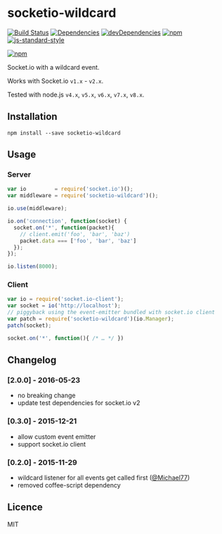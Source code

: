socketio-wildcard
=================

[![Build Status](https://img.shields.io/travis/hden/socketio-wildcard.svg)](https://travis-ci.org/hden/socketio-wildcard)
[![Dependencies](https://img.shields.io/david/hden/socketio-wildcard.svg)](https://david-dm.org/hden/socketio-wildcard)
[![devDependencies](https://img.shields.io/david/dev/hden/socketio-wildcard.svg)](https://david-dm.org/hden/socketio-wildcard#info=devDependencies)
[![npm](https://img.shields.io/npm/dm/socketio-wildcard.svg)](https://www.npmjs.com/package/socketio-wildcard)
[![js-standard-style](https://img.shields.io/badge/code%20style-standard-brightgreen.svg)](http://standardjs.com/)

[![npm](https://nodei.co/npm-dl/socketio-wildcard.png?height=3)](https://nodei.co/npm/socketio-wildcard/)

Socket.io with a wildcard event.

Works with Socket.io `v1.x` - `v2.x`.

Tested with node.js `v4.x`, `v5.x`, `v6.x`, `v7.x`, `v8.x`.

Installation
------------

    npm install --save socketio-wildcard


Usage
-----

### Server

```js
var io         = require('socket.io')();
var middleware = require('socketio-wildcard')();

io.use(middleware);

io.on('connection', function(socket) {
  socket.on('*', function(packet){
    // client.emit('foo', 'bar', 'baz')
    packet.data === ['foo', 'bar', 'baz']
  });
});

io.listen(8000);
```

### Client

```js
var io = require('socket.io-client');
var socket = io('http://localhost');
// piggyback using the event-emitter bundled with socket.io client
var patch = require('socketio-wildcard')(io.Manager);
patch(socket);

socket.on('*', function(){ /* … */ })
```

Changelog
---------

### [2.0.0] - 2016-05-23
- no breaking change
- update test dependencies for socket.io v2

### [0.3.0] - 2015-12-21
- allow custom event emitter
- support socket.io client

### [0.2.0] - 2015-11-29
- wildcard listener for all events get called first ([@Michael77](https://github.com/Michael77))
- removed coffee-script dependency

Licence
-------
MIT
